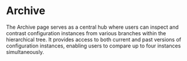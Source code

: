 # Archive

The Archive page serves as a central hub where users can inspect and contrast configuration instances from various branches within the hierarchical tree. It provides access to both current and past versions of configuration instances, enabling users to compare up to four instances simultaneously.

